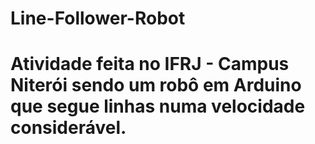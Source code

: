 # Line-Follower-Robot

# Atividade feita no IFRJ - Campus Niterói sendo um robô em Arduino que segue linhas numa velocidade considerável.
